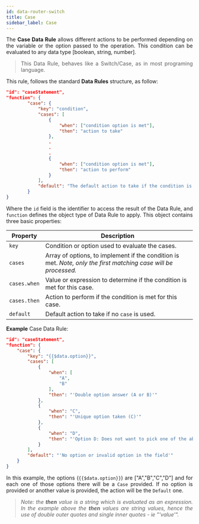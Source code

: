```yaml
---
id: data-router-switch
title: Case
sidebar_label: Case
---
```


<div style="text-align: justify">

The **Case Data Rule** allows different actions to be performed depending on the variable or the option passed to the operation. This condition can be evaluated to any data type [boolean, string, number].

> This Data Rule, behaves like a Switch/Case, as in most programing language.

This rule, follows the standard **Data Rules** structure, as follow:

```json
"id": "caseStatement",
"function": {
        "case": {
            "key": "condition",
            "cases": [
                {
                    "when": ["condition option is met"],
                    "then": "action to take"
                },
                .
                .
                .
                {
                    "when": ["condition option is met"],
                    "then": "action to perform"
                }
            ],
            "default": "The default action to take if the condition is not met"
        }
}
```

Where the `id` field is the identifier to access the result of the Data Rule, and `function` defines the object type of Data Rule to apply. This object contains three basic properties:

| Property  | Description                                            |
| --------- | ------------------------------------------------------ |
| `key`     | Condition or option used to evaluate the cases.              |
| `cases`   | Array of options, to implement if the condition is met. _Note, only the first matching case will be processed._|
| `cases.when`   | Value or expression to determine if the condition is met for this case. |
| `cases.then`   | Action to perform if the condition is met for this case. |
| `default` | Default action to take if no `case` is used.            |

**Example** Case Data Rule:

```json
"id": "caseStatement",
"function": {
    "case": {
        "key": "{{$data.option}}",
        "cases": [
            {
                "when": [
                    "A",
                    "B"
                ],
                "then": "'Double option answer (A or B)'"
            },
            {
                "when": "C",
                "then": "'Unique option taken (C)'"
            },
            {
                "when": "D",
                "then": "'Option D: Does not want to pick one of the above'"
            }
        ],
        "default": "'No option or invalid option in the field'"
    }
}
```

In this example, the options (`{{$data.option}}`) are ["A","B","C","D"] and for each one of those options there will be a `Case` provided. If no option is provided or another value is provided, the action will be the `Default` one.

> _Note: the **then** value is a string which is evaluated as an expression. In the example above the **then** values are string values, hence the use of double outer quotes and single inner quotes - ie "'value'"._
